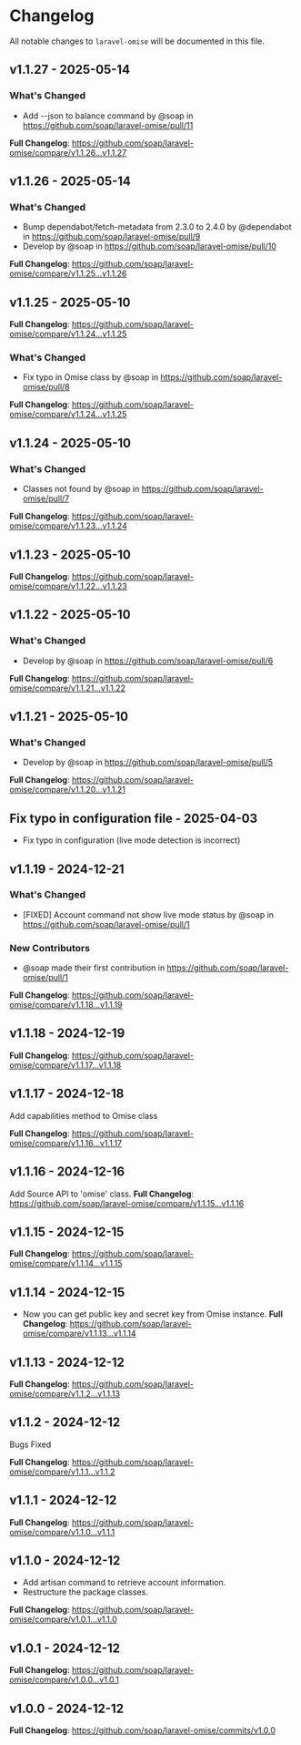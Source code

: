 # Changelog

All notable changes to `laravel-omise` will be documented in this file.

## v1.1.27 - 2025-05-14

### What's Changed

* Add --json to balance command by @soap in https://github.com/soap/laravel-omise/pull/11

**Full Changelog**: https://github.com/soap/laravel-omise/compare/v1.1.26...v1.1.27

## v1.1.26 - 2025-05-14

### What's Changed

* Bump dependabot/fetch-metadata from 2.3.0 to 2.4.0 by @dependabot in https://github.com/soap/laravel-omise/pull/9
* Develop by @soap in https://github.com/soap/laravel-omise/pull/10

**Full Changelog**: https://github.com/soap/laravel-omise/compare/v1.1.25...v1.1.26

## v1.1.25 - 2025-05-10

**Full Changelog**: https://github.com/soap/laravel-omise/compare/v1.1.24...v1.1.25

### What's Changed

* Fix typo in Omise class by @soap in https://github.com/soap/laravel-omise/pull/8

**Full Changelog**: https://github.com/soap/laravel-omise/compare/v1.1.24...v1.1.25

## v1.1.24 - 2025-05-10

### What's Changed

* Classes not found by @soap in https://github.com/soap/laravel-omise/pull/7

**Full Changelog**: https://github.com/soap/laravel-omise/compare/v1.1.23...v1.1.24

## v1.1.23 - 2025-05-10

**Full Changelog**: https://github.com/soap/laravel-omise/compare/v1.1.22...v1.1.23

## v1.1.22 - 2025-05-10

### What's Changed

* Develop by @soap in https://github.com/soap/laravel-omise/pull/6

**Full Changelog**: https://github.com/soap/laravel-omise/compare/v1.1.21...v1.1.22

## v1.1.21 - 2025-05-10

### What's Changed

* Develop by @soap in https://github.com/soap/laravel-omise/pull/5

**Full Changelog**: https://github.com/soap/laravel-omise/compare/v1.1.20...v1.1.21

## Fix typo in configuration file - 2025-04-03

- Fix typo in configuration (live mode detection is incorrect)

## v1.1.19 - 2024-12-21

### What's Changed

* [FIXED] Account command not show live mode status by @soap in https://github.com/soap/laravel-omise/pull/1

### New Contributors

* @soap made their first contribution in https://github.com/soap/laravel-omise/pull/1

**Full Changelog**: https://github.com/soap/laravel-omise/compare/v1.1.18...v1.1.19

## v1.1.18 - 2024-12-19

**Full Changelog**: https://github.com/soap/laravel-omise/compare/v1.1.17...v1.1.18

## v1.1.17 - 2024-12-18

Add capabilities method to Omise class

**Full Changelog**: https://github.com/soap/laravel-omise/compare/v1.1.16...v1.1.17

## v1.1.16 - 2024-12-16

Add Source API to 'omise' class.
**Full Changelog**: https://github.com/soap/laravel-omise/compare/v1.1.15...v1.1.16

## v1.1.15 - 2024-12-15

**Full Changelog**: https://github.com/soap/laravel-omise/compare/v1.1.14...v1.1.15

## v1.1.14 - 2024-12-15

- Now you can get public key and secret key from Omise instance.
  **Full Changelog**: https://github.com/soap/laravel-omise/compare/v1.1.13...v1.1.14

## v1.1.13 - 2024-12-12

**Full Changelog**: https://github.com/soap/laravel-omise/compare/v1.1.2...v1.1.13

## v1.1.2 - 2024-12-12

Bugs Fixed

**Full Changelog**: https://github.com/soap/laravel-omise/compare/v1.1.1...v1.1.2

## v1.1.1 - 2024-12-12

**Full Changelog**: https://github.com/soap/laravel-omise/compare/v1.1.0...v1.1.1

## v1.1.0 - 2024-12-12

- Add artisan command to retrieve account information.
- Restructure the package classes.

**Full Changelog**: https://github.com/soap/laravel-omise/compare/v1.0.1...v1.1.0

## v1.0.1 - 2024-12-12

**Full Changelog**: https://github.com/soap/laravel-omise/compare/v1.0.0...v1.0.1

## v1.0.0 - 2024-12-12

**Full Changelog**: https://github.com/soap/laravel-omise/commits/v1.0.0
